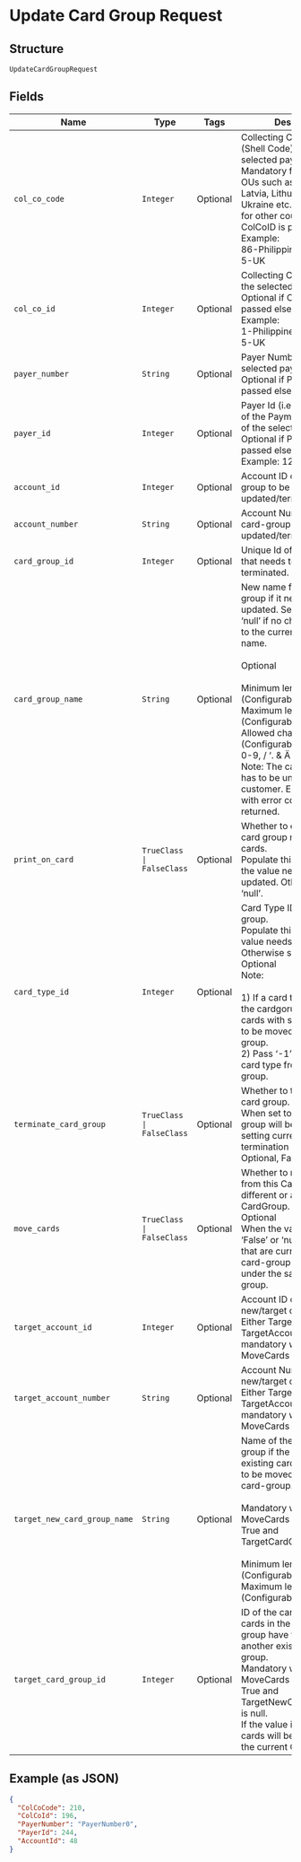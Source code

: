 
# Update Card Group Request

## Structure

`UpdateCardGroupRequest`

## Fields

| Name | Type | Tags | Description |
|  --- | --- | --- | --- |
| `col_co_code` | `Integer` | Optional | Collecting Company Code (Shell Code) of the selected payer.<br>Mandatory for serviced OUs such as Romania, Latvia, Lithuania, Estonia, Ukraine etc. It is optional for other countries if ColCoID is provided.<br>Example:<br>86-Philippines<br>5-UK |
| `col_co_id` | `Integer` | Optional | Collecting Company Id  of the selected payer.<br>Optional if ColCoCode is passed else Mandatory.<br>Example:<br>1-Philippines<br>5-UK |
| `payer_number` | `String` | Optional | Payer Number of the selected payer.<br>Optional if PayerId is passed else Mandatory |
| `payer_id` | `Integer` | Optional | Payer Id (i.e., Customer Id of the Payment Customer) of the selected payer.<br>Optional if PayerNumber is passed else Mandatory<br>Example: 123456 |
| `account_id` | `Integer` | Optional | Account ID of the card-group to be updated/terminated. |
| `account_number` | `String` | Optional | Account Number of the card-group to be updated/terminated. |
| `card_group_id` | `Integer` | Optional | Unique Id of the card group that needs to be updated or terminated. |
| `card_group_name` | `String` | Optional | New name for the card group if it needs to be updated. Set this field to ‘null’ if no change required to the current card group name.<br><br>Optional<br><br>Minimum length: 1 (Configurable)<br>Maximum length: 40 (Configurable)<br>Allowed characters (Configurable) are: - A-Z 0-9, / ‘. & Ä Ö Ü Å Æ É Ø<br>Note: The card group name has to be unique for customer. Else an error with error code 9015 is returned. |
| `print_on_card` | `TrueClass \| FalseClass` | Optional | Whether to emboss the card group name on the cards.<br>Populate this field only if the value needs to be updated. Otherwise set to ‘null’. |
| `card_type_id` | `Integer` | Optional | Card Type ID of the card group.<br>Populate this field if the value needs to be updated. Otherwise set to ‘null’.<br>Optional<br>Note:<br><br>1) If a card type is passed, the cardgorup will allow cards with same card type to be moved in to the card group.<br>2) Pass ‘-1’ to remove the card type from the card group. |
| `terminate_card_group` | `TrueClass \| FalseClass` | Optional | Whether to terminate the card group.<br>When set to true, the card group will be terminated by setting current date as it’s termination date.<br>Optional, False by default . |
| `move_cards` | `TrueClass \| FalseClass` | Optional | Whether to move the cards from this CardGroup in to a different or a new CardGroup.<br>Optional<br>When the value is set to ‘False’ or ‘null’, the cards that are currently in the card-group will remain under the same card-group. |
| `target_account_id` | `Integer` | Optional | Account ID of the new/target card-group.<br>Either TargetAccountId or TargetAccountNumber is mandatory when MoveCards is set to True. |
| `target_account_number` | `String` | Optional | Account Number of the new/target card-group.<br>Either TargetAccountId or TargetAccountNumber is mandatory when MoveCards is set to True. |
| `target_new_card_group_name` | `String` | Optional | Name of the new card group if the cards in the existing card-group have to be moved to a new card-group.<br><br>Mandatory when MoveCards parameter is True and TargetCardGroupId is null.<br><br>Minimum length: 1 (Configurable)<br>Maximum length: 30 (Configurable) |
| `target_card_group_id` | `Integer` | Optional | ID of the card group if the cards in the existing card-group have to be moved to another existing card-group.<br>Mandatory when MoveCards parameter is True and TargetNewCardGroupName is null.<br>If the value is “-1” then the cards will be moved out of the current CardGroup. |

## Example (as JSON)

```json
{
  "ColCoCode": 210,
  "ColCoId": 196,
  "PayerNumber": "PayerNumber0",
  "PayerId": 244,
  "AccountId": 48
}
```

